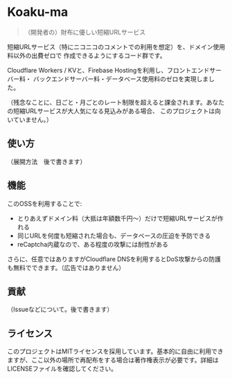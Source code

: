 # Koaku-ma

> （開発者の）財布に優しい短縮URLサービス

短縮URLサービス（特にニコニコのコメントでの利用を想定）を、ドメイン使用料以外の出費ゼロで
作成できるようにするコード群です。

Cloudflare Workers / KVと、Firebase Hostingを利用し、フロントエンドサーバー料・
バックエンドサーバー料・データベース使用料のゼロを実現しました。

（残念なことに、日ごと・月ごとのレート制限を超えると課金されます。あなたの短縮URLサービスが大人気になる見込みがある場合、
このプロジェクトは向いていません。）

## 使い方

（展開方法　後で書きます）

## 機能

このOSSを利用することで:
* とりあえずドメイン料（大抵は年額数千円～）だけで短縮URLサービスが作れる
* 同じURLを何度も短縮された場合も、データベースの圧迫を予防できる
* reCaptcha内蔵なので、ある程度の攻撃には耐性がある

さらに、任意ではありますがCloudflare DNSを利用するとDoS攻撃からの防護も無料でできます。（広告ではありません）

## 貢献

（Issueなどについて。後で書きます）

## ライセンス

このプロジェクトはMITライセンスを採用しています。基本的に自由に利用できますが、ここ以外の場所で再配布をする場合は著作権表示が必要です。詳細はLICENSEファイルを確認してください。
